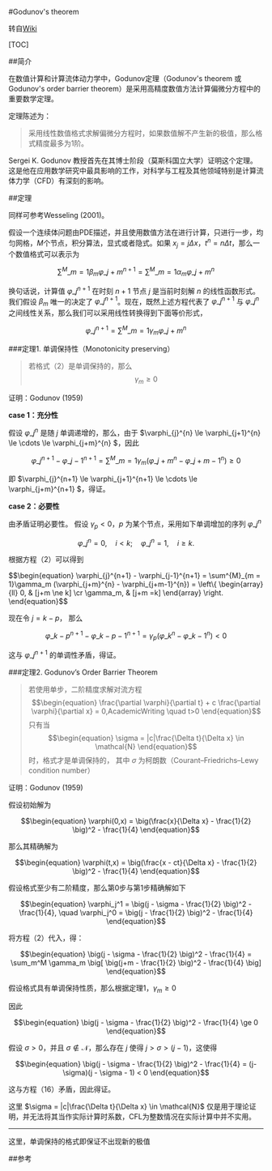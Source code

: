 #Godunov's theorem

转自[Wiki](https://en.wikipedia.org/w/index.php?title=Godunov%27s_theorem&oldid=629042350)

[TOC]

##简介

在数值计算和计算流体动力学中，Godunov定理（Godunov's theorem 或 Godunov's order barrier theorem）是采用高精度数值方法计算偏微分方程中的重要数学定理。

定理陈述为：
>采用线性数值格式求解偏微分方程时，如果数值解不产生新的极值，那么格式精度最多为1阶。

Sergei K. Godunov 教授首先在其博士阶段（莫斯科国立大学）证明这个定理。这是他在应用数学研究中最具影响的工作，对科学与工程及其他领域特别是计算流体力学（CFD）有深刻的影响。

##定理

同样可参考Wesseling (2001)。

假设一个连续体问题由PDE描述，并且使用数值方法在进行计算，只进行一步，均匀网格，$M$个节点，积分算法，显式或者隐式。如果 $x_j = j\Delta x$，$t^n = n\Delta t$，那么一个数值格式可以表示为

$$\begin{equation}
\sum^{M}\_{m = 1}\beta_m \varphi\_{j+m}^{n+1} = \sum^{M}\_{m = 1}\alpha_m \varphi\_{j+m}^{n} 
\end{equation}$$

换句话说，计算值 $\varphi\_{j}^{n+1}$ 在时刻 $n+1$ 节点 $j$ 是当前时刻解 $n$ 的线性函数形式。我们假设 $\beta_m$ 唯一的决定了 $\varphi\_{j}^{n+1}$。现在，既然上述方程代表了 $\varphi\_{j}^{n+1}$ 与 $\varphi\_{j}^{n}$ 之间线性关系，那么我们可以采用线性转换得到下面等价形式，

$$\begin{equation}
\varphi\_{j}^{n+1} = \sum^{M}\_{m = 1}\gamma_m \varphi\_{j+m}^{n} 
\end{equation}$$


###定理1. 单调保持性（Monotonicity preserving）

>若格式（2）是单调保持的，那么
$$\begin{equation}
\gamma_m \ge 0
\end{equation}$$

证明：Godunov (1959)

**case 1：充分性**

假设 $\varphi\_{j}^{n}$ 是随 $j$ 单调递增的，那么，由于 $\varphi\_{j}^{n} \le \varphi\_{j+1}^{n} \le \cdots \le \varphi\_{j+m}^{n} $，因此 

$$\begin{equation}
\varphi\_{j}^{n+1} - \varphi\_{j-1}^{n+1} = \sum^{M}\_{m = 1}\gamma_m (\varphi\_{j+m}^{n} -  \varphi\_{j+m-1}^{n}) \ge 0
\end{equation}$$

即 $\varphi\_{j}^{n+1} \le \varphi\_{j+1}^{n+1} \le \cdots \le \varphi\_{j+m}^{n+1} $，得证。

**case 2：必要性**

由矛盾证明必要性。
假设 $\gamma_p < 0$，$p$ 为某个节点，采用如下单调增加的序列 $\varphi\_{j}^{n}$

$$\begin{equation}
\varphi\_{j}^{n} = 0, \quad i < k; \quad \varphi\_{j}^{n} = 1, \quad i \ge k.
\end{equation}$$

根据方程（2）可以得到

$$\begin{equation}
\varphi\_{j}^{n+1} - \varphi\_{j-1}^{n+1} = \sum^{M}\_{m = 1}\gamma_m (\varphi\_{j+m}^{n} -  \varphi\_{j+m-1}^{n}) = \left\\{ 
\begin{array}{ll}
0, & [j+m \ne k] \cr
\gamma_m, & [j+m =k]
\end{array}
\right.
\end{equation}$$

现在令 $j = k - p$， 那么

$$\begin{equation}
\varphi\_{k-p}^{n+1} - \varphi\_{k-p-1}^{n+1} = \gamma_p(\varphi\_{k}^{n} -  \varphi\_{k-1}^{n}) < 0
\end{equation}$$

这与 $\varphi\_{j}^{n+1}$ 的单调性矛盾，得证。

###定理2. Godunov’s Order Barrier Theorem

>若使用单步，二阶精度求解对流方程
$$\begin{equation}
\frac{\partial \varphi}{\partial t} + c \frac{\partial \varphi}{\partial x} = 0,AcademicWriting \quad t>0
\end{equation}$$
只有当
$$\begin{equation}
\sigma = |c|\frac{\Delta t}{\Delta x} \in \mathcal{N}
\end{equation}$$
时，格式才是单调保持的，
其中 $\sigma$ 为柯朗数（Courant–Friedrichs–Lewy condition number）


证明：Godunov (1959)

假设初始解为

$$\begin{equation}
\varphi(0,x) = \big(\frac{x}{\Delta x} - \frac{1}{2} \big)^2 - \frac{1}{4}
\end{equation}$$

那么其精确解为

$$\begin{equation}
\varphi(t,x) = \big(\frac{x - ct}{\Delta x} - \frac{1}{2} \big)^2 - \frac{1}{4}
\end{equation}$$

假设格式至少有二阶精度，那么第0步与第1步精确解如下

$$\begin{equation}
\varphi_j^1 = \big(j - \sigma - \frac{1}{2} \big)^2 - \frac{1}{4}, \quad \varphi_j^0 = \big(j - \frac{1}{2} \big)^2 - \frac{1}{4}
\end{equation}$$

将方程（2）代入，得：

$$\begin{equation}
\big(j - \sigma - \frac{1}{2} \big)^2 - \frac{1}{4} = \sum_m^M \gamma_m \big[ \big(j+m - \frac{1}{2} \big)^2 - \frac{1}{4} \big]
\end{equation}$$

假设格式具有单调保持性质，那么根据定理1，$\gamma_m \ge 0$

因此

$$\begin{equation}
\big(j - \sigma - \frac{1}{2} \big)^2 - \frac{1}{4} \ge 0
\end{equation}$$

假设 $\sigma>0$，并且 $\sigma \notin \mathcal{N}$，那么存在 $j$ 使得 $j>\sigma>(j-1)$，这使得

$$\begin{equation}
\big(j - \sigma - \frac{1}{2} \big)^2 - \frac{1}{4} = (j- \sigma)(j - \sigma - 1) < 0
\end{equation}$$

这与方程（16）矛盾，因此得证。

这里 $\sigma = |c|\frac{\Delta t}{\Delta x} \in \mathcal{N}$ 仅是用于理论证明，并无法将其当作实际计算时系数，CFL为整数情况在实际计算中并不实用。

---

这里，单调保持的格式即保证不出现新的极值

##参考